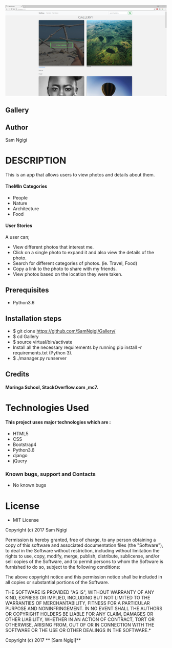 ![Gallery](gallery.png)

## Gallery

## Author

Sam Ngigi

# DESCRIPTION

This is an app that allows users to view photos and details about them.

#### TheMIn Categories
* People
* Nature
* Architecture
* Food


#### User Stories

A user can;

* View different photos that interest me.
* Click on a single photo to expand it and also view the details of the photo.
* Search for different categories of photos. (ie. Travel, Food)
* Copy a link to the photo to share with my friends.
* View photos based on the location they were taken.


## Prerequisites
* Python3.6

## Installation steps
* $ git clone https://github.com/SamNgigi/Gallery/
* $ cd Gallery
* $ source virtual/bin/activate
* Install all the necessary requirements by running pip install -r requirements.txt (Python 3).
* $ ./manager.py runserver



## Credits

#### Moringa School, StackOverflow.com ,mc7.

# Technologies Used

#### This project uses major technologies which are :
* HTML5
* CSS
* Bootstrap4
* Python3.6
* django
* jQuery


### Known bugs, support and Contacts

- No known bugs

# License

* MIT License

Copyright (c) 2017 Sam Ngigi



Permission is hereby granted, free of charge, to any person obtaining a copy
of this software and associated documentation files (the "Software"), to deal
in the Software without restriction, including without limitation the rights
to use, copy, modify, merge, publish, distribute, sublicense, and/or sell
copies of the Software, and to permit persons to whom the Software is
furnished to do so, subject to the following conditions:

The above copyright notice and this permission notice shall be included in all
copies or substantial portions of the Software.

THE SOFTWARE IS PROVIDED "AS IS", WITHOUT WARRANTY OF ANY KIND, EXPRESS OR
IMPLIED, INCLUDING BUT NOT LIMITED TO THE WARRANTIES OF MERCHANTABILITY,
FITNESS FOR A PARTICULAR PURPOSE AND NONINFRINGEMENT. IN NO EVENT SHALL THE
AUTHORS OR COPYRIGHT HOLDERS BE LIABLE FOR ANY CLAIM, DAMAGES OR OTHER
LIABILITY, WHETHER IN AN ACTION OF CONTRACT, TORT OR OTHERWISE, ARISING FROM,
OUT OF OR IN CONNECTION WITH THE SOFTWARE OR THE USE OR OTHER DEALINGS IN THE
SOFTWARE.*

Copyright (c) 2017 ** [Sam Ngigi]**
